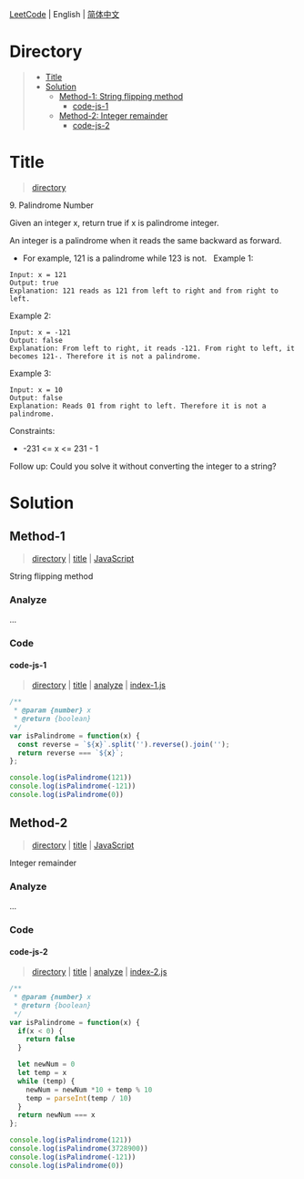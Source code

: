 [LeetCode](../README.md) | English | [简体中文](./README.CN.md)

# Directory

>- [Title](#title)
>- [Solution](#solution)
>    - [Method-1: String flipping method](#method-1)
>        - [code-js-1](#code-js-1)
>    - [Method-2: Integer remainder](#method-2)
>        - [code-js-2](#code-js-2)

# Title

>[directory](#directory)

9.&nbsp;Palindrome Number

Given an integer x, return true if x is palindrome integer.

An integer is a palindrome when it reads the same backward as forward.

- For example, 121 is a palindrome while 123 is not.
 
Example 1:
```
Input: x = 121
Output: true
Explanation: 121 reads as 121 from left to right and from right to left.
```

Example 2:
```
Input: x = -121
Output: false
Explanation: From left to right, it reads -121. From right to left, it becomes 121-. Therefore it is not a palindrome.
```

Example 3:
```
Input: x = 10
Output: false
Explanation: Reads 01 from right to left. Therefore it is not a palindrome.
```

Constraints:
- -231 <= x <= 231 - 1
 

Follow up: Could you solve it without converting the integer to a string?

# Solution

## Method-1

>[directory](#directory) | [title](#title) | [JavaScript](#code-js-1)

String flipping method

### Analyze

...

### Code

#### code-js-1

>[directory](#directory) | [title](#title) | [analyze](#method-1) | [index-1.js](./index-1.js "index-1.js")

```js
/**
 * @param {number} x
 * @return {boolean}
 */
var isPalindrome = function(x) {
  const reverse = `${x}`.split('').reverse().join('');
  return reverse === `${x}`;
};

console.log(isPalindrome(121))
console.log(isPalindrome(-121))
console.log(isPalindrome(0))
```

## Method-2

>[directory](#directory) | [title](#title) | [JavaScript](#code-js-2)

Integer remainder

### Analyze

...

### Code

#### code-js-2

>[directory](#directory) | [title](#title) | [analyze](#method-2) | [index-2.js](./index-2.js "index-2.js")

```js
/**
 * @param {number} x
 * @return {boolean}
 */
var isPalindrome = function(x) {
  if(x < 0) {
    return false
  }

  let newNum = 0
  let temp = x
  while (temp) {
    newNum = newNum *10 + temp % 10
    temp = parseInt(temp / 10)
  }
  return newNum === x
};

console.log(isPalindrome(121))
console.log(isPalindrome(3728900))
console.log(isPalindrome(-121))
console.log(isPalindrome(0))
```
